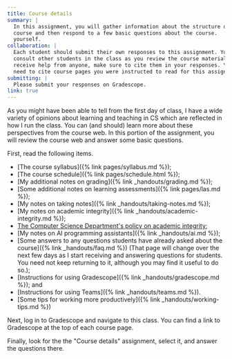 ```yaml
---
title: Course details
summary: |
  In this assignment, you will gather information about the structure of the
  course and then respond to a few basic questions about the course.
  yourself.
collaboration: |
  Each student should submit their own responses to this assignment. You may
  consult other students in the class as you review the course materials. If you
  receive help from anyone, make sure to cite them in your responses. You do not
  need to cite course pages you were instructed to read for this assignment.
submitting: |
  Please submit your responses on Gradescope.
link: true
---
```

As you might have been able to tell from the first day of class,
I have a wide variety of opinions about learning and teaching in CS
which are reflected in how I run the class.  You can (and should)
learn more about these perspectives from the course web.  In this
portion of the assignment, you will review the course web and answer
some basic questions.

First, read the following items.

* [The course syllabus]({% link pages/syllabus.md %});
* [The course schedule]({% link pages/schedule.html %});
* [My additional notes on grading]({% link _handouts/grading.md %});
* [Some additional notes on learning assessments]({% link pages/las.md %});
* [My notes on taking notes]({% link _handouts/taking-notes.md %});
* [My notes on academic integrity]({% link _handouts/academic-integrity.md %});
* [The Computer Science Department's policy on academic integrity](https://www.cs.grinnell.edu/policies/academic-integrity.html);
* [My notes on AI programming assistants]({% link _handouts/ai.md %});
* [Some answers to any questions students have already asked about the course]({% link _handouts/faq.md %})
  (That page will change over the next few days as I start receiving and
  answering questions for students.  You need not keep returning to it,
  although you may find it useful to do so.); 
* [Instructions for using Gradescope]({% link _handouts/gradescope.md %}); and
* [Instructions for using Teams]({% link _handouts/teams.md %}).
* [Some tips for working more productively]({% link _handouts/working-tips.md %})

Next, log in to Gradescope and navigate to this class. You can find a link to Gradescope at the top of each course page.

Finally, look for the the "Course details" assignment, select it, and answer the questions there.

